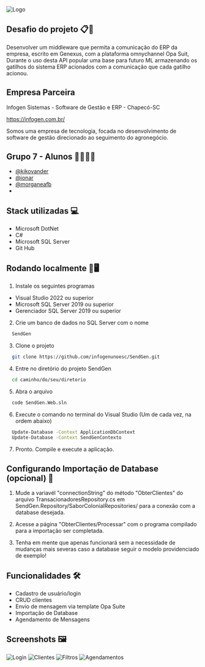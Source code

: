 
![Logo](https://i.ibb.co/y61VB2b/Send-Gen-logo.png)


## Desafio do projeto 📋📌

Desenvolver um middleware que permita a comunicação do ERP da empresa, escrito em Genexus, com a plataforma omnychannel Opa Suit, Durante o uso desta API popular uma base para futuro ML armazenando os gatilhos do sistema ERP acionados com a comunicação que cada gatilho acionou.


## Empresa Parceira

Infogen Sistemas - Software de Gestão e ERP - Chapecó-SC 

https://infogen.com.br/

Somos uma empresa de tecnologia, focada no desenvolvimento de software de gestão direcionado ao seguimento do agronegócio.




## Grupo 7 - Alunos 👩‍💻👨‍💻

- [@kikovander](https://www.github.com/kikovander)
- [@ionar](https://www.github.com/ionar)
- [@morganeafb](https://github.com/morganeafb)
-

## Stack utilizadas 💻

- Microsoft DotNet
- C#
- Microsoft SQL Server
- Git Hub


## Rodando localmente 📲🖥️

1. Instale os seguintes programas


- Visual Studio 2022 ou superior
- Microsoft SQL Server 2019 ou superior
- Gerenciador SQL Server 2019 ou superior

2. Crie um banco de dados no SQL Server com o nome

```bash
  SendGen
```

3. Clone o projeto

```bash
  git clone https://github.com/infogenunoesc/SendGen.git
```

4. Entre no diretório do projeto SendGen

```bash
  cd caminho/do/seu/diretorio  
```

5. Abra o arquivo

```bash
  code SendGen.Web.sln
```

6. Execute o comando no terminal do Visual Studio (Um de cada vez, na ordem abaixo)

```bash
  Update-Database -Context ApplicationDbContext
  Update-Database -Context SendGenContexto

```
7. Pronto. Compile e execute a aplicação. 

## Configurando Importação de Database (opcional) 💾

1. Mude a variavél "connectionString" do método "ObterClientes" do arquivo TransacionadoresRepository.cs em SendGen.Repository/SaborColonialRepositories/ para a conexão com a database desejada.

2. Acesse a página "ObterClientes/Processar" com o programa compilado para a importação ser completada. 

3. Tenha em mente que apenas funcionará sem a necessidade de mudanças mais severas caso a database seguir o modelo providenciado de exemplo!

## Funcionalidades 🛠️

- Cadastro de usuário/login
- CRUD clientes
- Envio de mensagem via template Opa Suite
- Importação de Database
- Agendamento de Mensagens

## Screenshots 🖼️

![Login](https://github.com/infogenunoesc/SendGen/assets/124840306/accff980-20c2-4927-81d9-6bb5c6e653a8)
![Clientes](https://github.com/infogenunoesc/SendGen/assets/124840306/dd66db93-b43b-4275-92db-1c839534fbcc)
![Filtros](https://github.com/infogenunoesc/SendGen/assets/124840306/5556265b-f0f7-4e48-a4bf-693938903c49)
![Agendamentos](https://github.com/infogenunoesc/SendGen/assets/124840306/53f5d212-5cca-421e-9e27-293fe88a3219)


